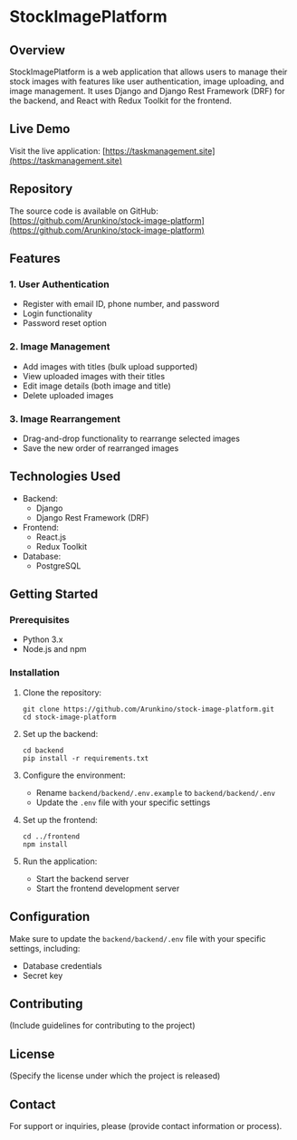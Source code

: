 # StockImagePlatform

## Overview

StockImagePlatform is a web application that allows users to manage their stock images with features like user authentication, image uploading, and image management. It uses Django and Django Rest Framework (DRF) for the backend, and React with Redux Toolkit for the frontend.

## Live Demo

Visit the live application: [https://taskmanagement.site](https://taskmanagement.site)

## Repository

The source code is available on GitHub: [https://github.com/Arunkino/stock-image-platform](https://github.com/Arunkino/stock-image-platform)

## Features

### 1. User Authentication
- Register with email ID, phone number, and password
- Login functionality
- Password reset option

### 2. Image Management
- Add images with titles (bulk upload supported)
- View uploaded images with their titles
- Edit image details (both image and title)
- Delete uploaded images

### 3. Image Rearrangement
- Drag-and-drop functionality to rearrange selected images
- Save the new order of rearranged images

## Technologies Used

- Backend:
  - Django
  - Django Rest Framework (DRF)
- Frontend:
  - React.js
  - Redux Toolkit
- Database:
  - PostgreSQL

## Getting Started

### Prerequisites
- Python 3.x
- Node.js and npm

### Installation

1. Clone the repository:
   ```
   git clone https://github.com/Arunkino/stock-image-platform.git
   cd stock-image-platform
   ```

2. Set up the backend:
   ```
   cd backend
   pip install -r requirements.txt
   ```

3. Configure the environment:
   - Rename `backend/backend/.env.example` to `backend/backend/.env`
   - Update the `.env` file with your specific settings

4. Set up the frontend:
   ```
   cd ../frontend
   npm install
   ```

5. Run the application:
   - Start the backend server
   - Start the frontend development server

## Configuration

Make sure to update the `backend/backend/.env` file with your specific settings, including:

- Database credentials
- Secret key

## Contributing

(Include guidelines for contributing to the project)

## License

(Specify the license under which the project is released)

## Contact

For support or inquiries, please (provide contact information or process).
